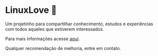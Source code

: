 # LinuxLove 🎉

Um projetinho para compartilhar conhecimento, estudos e experiências com todos aqueles que estiverem interessados.

Para mais informações acesse [aqui](https://linuxlove.duckdns.org/Sobre%20esse%20projeto/about-project.html).

Qualquer recomendação de melhoria, entre em contato.

